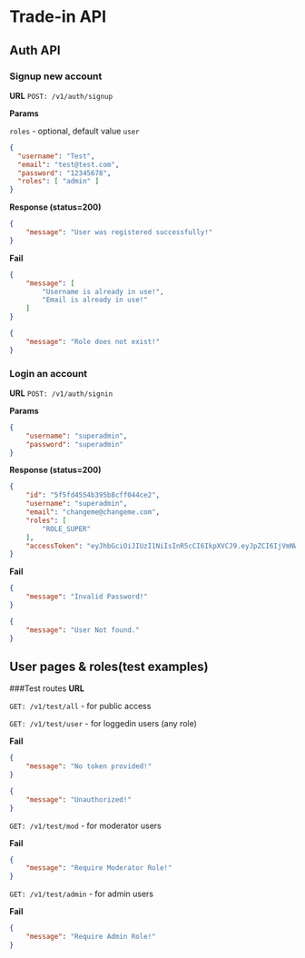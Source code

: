 # Trade-in API

## Auth API
### Signup new account
**URL**
`POST: /v1/auth/signup`

**Params**

`roles` - optional, default value `user`

```JSON
{
  "username": "Test",
  "email": "test@test.com",
  "password": "12345678",
  "roles": [ "admin" ]
}
```

**Response (status=200)**
```JSON
{
    "message": "User was registered successfully!"
}
```

**Fail**
```JSON
{
    "message": [
        "Username is already in use!",
        "Email is already in use!"
    ]
}
```
```JSON
{
    "message": "Role does not exist!"
}
```


### Login an account
**URL**
`POST: /v1/auth/signin`

**Params**
```JSON
{
    "username": "superadmin",
    "password": "superadmin"
}
```

**Response (status=200)**
```JSON
{
    "id": "5f5fd4554b395b8cff044ce2",
    "username": "superadmin",
    "email": "changeme@changeme.com",
    "roles": [
        "ROLE_SUPER"
    ],
    "accessToken": "eyJhbGciOiJIUzI1NiIsInR5cCI6IkpXVCJ9.eyJpZCI6IjVmNWZkNDU1NGIzOTViOGNmZjA0NGNlMiIsImlhdCI6MTYwMDExNTk0NSwiZXhwIjoxNjAwMTE2MDMxfQ.ffcG8gITvW_7YqwWNdzbLGXZrH54Jk15k3nyb2cA8Tk"
}
```

**Fail**
```JSON
{
    "message": "Invalid Password!"
}
```
```JSON
{
    "message": "User Not found."
}
```

## User pages & roles(test examples)
###Test routes
**URL**

`GET: /v1/test/all` - for public access

`GET: /v1/test/user` - for loggedin users (any role)

**Fail**
```JSON
{
    "message": "No token provided!"
}
```
```JSON
{
    "message": "Unauthorized!"
}
```

`GET: /v1/test/mod` - for moderator users

**Fail**
```JSON
{
    "message": "Require Moderator Role!"
}
```

`GET: /v1/test/admin` - for admin users

**Fail**
```JSON
{
    "message": "Require Admin Role!"
}
```

